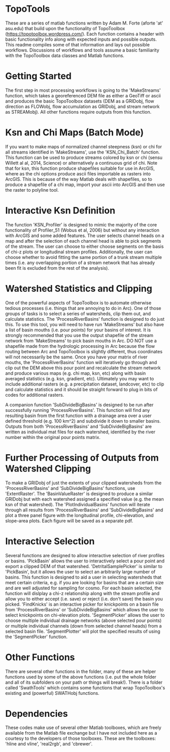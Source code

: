 # TopoTools
These are a series of matlab functions written by Adam M. Forte (aforte 'at' asu.edu) that build upon the functionality of TopoToolbox (https://topotoolbox.wordpress.com/). Each function contains a header with basic functionality info along with expected inputs and possible outputs. This readme compiles some of that information and lays out possible workflows. Discussions of workflows and tools assume a basic familiarity with the TopoToolbox data classes and Matlab functions.

# Getting Started
The first step in most processing workflows is going to the 'MakeStreams' function, which takes a georeferenced DEM file as either a GeoTiff or ascii and produces the basic TopoToolbox datasets (DEM as a GRIDobj, flow direction as FLOWobj, flow accumulation as GRIDobj, and stream network as STREAMobj). All other functions require outputs from this function.


# Ksn and Chi Maps (Batch Mode)
If you want to make maps of normalized channel steepness (ksn) or chi for all streams identified in 'MakeStreams', use the 'KSN_Chi_Batch' function. This function can be used to produce streams colored by ksn or chi (sensu Willett al al, 2014, Science) or alternatively a continuous grid of chi. Note that for ksn, this function produce shapefiles suitable for use in ArcGIS, where as the chi options produce ascii files importable as rasters into ArcGIS. This is because of the way Matlab deals with shapefiles, so to produce a shapefile of a chi map, import your ascii into ArcGIS and then use the raster to polyline tool.

# Interactive Ksn Definition
The function 'KSN_Profiler' is designed to mimic the majority of the core functionality of Profiler_51 (Wobus et al, 2006) but without any interaction with ArcGIS and some added features. The user selects channel heads on a map and after the selection of each channel head is able to pick segments of the stream. The user can choose to either choose segments on the basis of chi-z plots or longitudinal stream profiles. Additionally, the user can choose whether to avoid fitting the same portion of a trunk stream multiple times (i.e. any overlapping portion of a stream network that has already been fit is excluded from the rest of the analysis).

# Watershed Statistics and Clipping
One of the powerful aspects of TopoToolbox is to automate otherwise tedious processes (i.e. things that are annoying to do in Arc). One of those groups of tasks is to select a series of watersheds, clip them out, and calculate statistics. The 'ProcessRiverBasins' function is designed to do just this. To use this tool, you will need to have run 'MakeStreams' but also have a list of basin mouths (i.e. pour points) for your basins of interest. It is strongly recommended that you use the output shapefile of the stream network from 'MakeStreams' to pick basin mouths in Arc. DO NOT use a shapefile made from the hydrologic processing in Arc because the flow routing between Arc and TopoToolbox is slightly different, thus coordinates will not necessarily be the same. Once you have your matrix of river mouths, the 'ProcessRiverBasins' function will iteratively go through and clip out the DEM above this pour point and recalculate the stream network and produce various maps (e.g. chi map, ksn, etc) along with basin averaged statistics (e.g. ksn, gradient, etc). Ultimately you may want to include additional rasters (e.g. a precipitation dataset, landcover, etc) to clip and calculate statistics and it should be straight forward to plug in bits of codes for additional rasters. 

A companion function 'SubDivideBigBasins' is designed to be run after successfully running 'ProcessRiverBasins'. This function will find any resulting basin from the first function with a drainage area over a user defined threshold  (e.g. 100 km^2) and subdivide it down to smaller basins. Outputs from both 'ProcessRiverBasins' and 'SubDivideBigBasins' are written as individual mat files for each watershed, identified by the river number within the original pour points matrix.

# Further Processing of Outputs from Watershed Clipping
To make a GRIDobj of just the extents of your clipped watersheds from the 'ProcessRiverBasins' and 'SubDivideBigBasins' functions, use 'ExtentRaster'. The 'BasinValueRaster' is designed to produce a similar GRIDobj but with each watershed assigned a specified value (e.g. the mean ksn of that watershed). The 'PlotIndividualBasins' function will iterate through all results from 'ProcessRiverBasins' and 'SubDivideBigBasins' and plot a three panel figure with the longitudinal profile, chi-elevation, and slope-area plots. Each figure will be saved as a separate pdf.

# Interactive Selection 
Several functions are designed to allow interactive selection of river profiles or basins. 'PickBasin' allows the user to interactively select a pour point and export a clipped DEM of that watershed. 'DetritalSamplePicker' is similar to 'PickBasin', but it allows the user to select an arbitrarily large number of basins. This function is designed to aid a user in selecting watersheds that meet certain criteria, e.g. if you are looking for basins that are a certain size and are well adjusted for sampling for cosmo. For each basin selected, the function will dislplay a chi-z relationship along with the stream profile and allow you to either accept (i.e. save) or reject (i.e. don't save) the basin you picked. 'FindKnicks' is an interactive picker for knickpoints on a basin file from 'ProcessRiverBasins' or 'SubDivideBigBasins' which allows the user to select knickpoints on chi-elevation plots. 'SegmentPicker' allows the user to choose multiple individual drainage networks (above selected pour points) or multiple individual channels (down from selected channel heads) from a selected basin file. 'SegmentPlotter' will plot the specified results of using the 'SegmentPicker' function.

# Other Functions
There are several other functions in the folder, many of these are helper functions used by some of the above functions (i.e. put the whole folder and all of its subfolders on your path or things will break!). There is a folder called 'SwathTools' which contains some functions that wrap TopoToolbox's existing and (powerful) SWATHobj functions.

# Dependencies
These codes make use of several other Matlab toolboxes, which are freely available from the Matlab file exchange but I have not included here as a courtesy to the developers of those toolboxes. These are the toolboxes: 'hline and vline', 'real2rgb', and 'cbrewer'.
